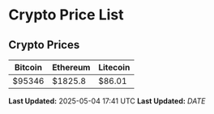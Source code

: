 # Crypto Price List

## Crypto Prices
| Bitcoin | Ethereum | Litecoin |
| ------- | -------- | -------- |
| $95346 | $1825.8 | $86.01 |
**Last Updated:** 2025-05-04 17:41 UTC
**Last Updated:** $DATE$
